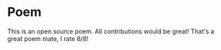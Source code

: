# Poem
This is an open source poem. All contributions would be great!
That's a great poem mate, I rate 8/8!
